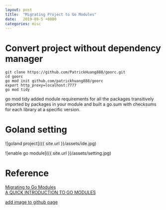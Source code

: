 ```yaml
---
layout: post
title:  "Migrating Project to Go Modules"
date:   2019-09-5 +0800
categories: misc
---
```

# Convert project without dependency manager
```console
git clone https://github.com/PatrickHuang888/goorc.git
cd goorc
go mod init github.com/patrickhuang888/goorc
export http_proxy=localhost:7777
go mod tidy
```
go mod tidy added module requirements for all the packages transitively imported by packages in your module and built a go.sum with checksums for each library at a specific version. 

# Goland setting
![goland project]({{ site.url }}/assets/ide.jpg)

![enable go module]({{ site.url }}/assets/setting.jpg)

# Reference
[Migrating to Go Modules](https://blog.golang.org/migrating-to-go-modules)  
[A QUICK INTRODUCTION TO GO MODULES](https://smalldata.tech/blog/2019/03/16/a-quick-introduction-to-golang-modules)  


[add image to github page](http://sgeos.github.io/github/jekyll/2016/08/30/adding_images_and_downloads_to_a_github_pages_jekyll_blog.html)